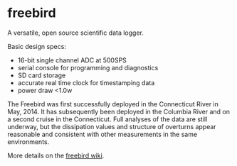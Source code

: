 freebird
========

A versatile, open source scientific data logger.

Basic design specs:
* 16-bit single channel ADC at 500SPS
* serial console for programming and diagnostics
* SD card storage
* accurate real time clock for timestamping data
* power draw <1.0w

The Freebird was first successfully deployed in the Connecticut River in May, 2014.
It has subsequently been deployed in the Columbia River and on a second cruise in
the Connecticut.  Full analyses of the data are still underway, but the 
dissipation values and structure of overturns appear reasonable and consistent
with other measurements in the same environments.

More details on the [freebird wiki](https://github.com/rustychris/freebird/wiki).
